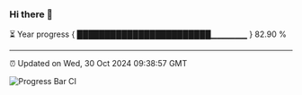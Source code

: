 ### Hi there 👋

⏳ Year progress { ████████████████████████▁▁▁▁▁▁ } 82.90 %

---

⏰ Updated on Wed, 30 Oct 2024 09:38:57 GMT

![Progress Bar CI](https://github.com/IshwaranRudhara/GIT-ACTION/workflows/Progress%20Bar%20CI/badge.svg)
